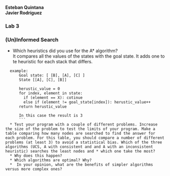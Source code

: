 **Esteban Quintana**<br>
**Javier Rodríguez**

### Lab 3
### (Un)Informed Search


  *  Which heuristics did you use for the A* algorithm?
      <br>  It compares all the values of the states with the goal state. It adds one to te heuristic for each stack that differs.

```
  example:
      Goal state: [ [B], [A], [C] ]
      State [[A], [C], [B]]

      herustic_value = 0
      for index, element in state:
        if (element == X): cotinue
        else if (element != goal_state[index]): herustic_value++
      return herustic_value

      In this case the result is 3          
      ```
  * Test your program with a couple of different problems. Increase the size of the problem to test the limits of your program. Make a table comparing how many nodes are searched to find the answer for each problem. For this table, you should compare a number of different problems (at least 3) to avoid a statistical bias. Which of the three algorithms (UCS, A with consistent and and A with an inconsistent heuristic) searches the least nodes and * which one take the most?
  * Why does this happen?
  * Which algorithms are optimal? Why?
  *  In your opinion, what are the benefits of simpler algorithms versus more complex ones?
